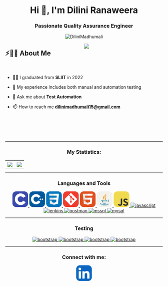 
<h1 align="center">Hi 👋, I'm Dilini Ranaweera</h1>
<h3 align="center">Passionate Quality Assurance Engineer</h3>
<p align="center"> <img src="https://komarev.com/ghpvc/?username=DiliniMadhumali&label=Profile%20views&color=0e75b6&style=flat" alt="DiliniMadhumali" /> </p>


<img src="https://user-images.githubusercontent.com/89788120/167628634-549d2bdd-609e-4275-85af-1e1974da64ca.gif" width="50%" align="right" />

## ⚡🙋‍♂️ About Me

</br>

- 🧑‍🎓 I graduated from **SLIIT** in 2022

- 🌱 My experience includes both manual and automation testing

- 💬 Ask me about **Test Automation**

- 📫 How to reach me **dilinimadhumali15@gmail.com**


</br>

</br>
</br>
</br>

---

<h3 align="center">My Statistics:</h3>
<p align="center">
<table align="center">
<tr border="none">
<td width="50%" align="center">
  
  <img  align="center"  src="https://github-readme-stats.vercel.app/api?username=DiliniMadhumali&theme=dark&show_icons=true&count_private=true" />
  
</td>
<td width="50%" align="center">

  <img  align="center"  src="https://github-readme-stats.anuraghazra1.vercel.app/api/top-langs/?username=DiliniMadhumali&theme=dark&hide_border=false&no-bg=true&no-frame=true&langs_count=10"/>
  
  </td>
</tr>
</table>

---

<h3 align="center">Languages and Tools</h3>
<p align="center"> 
<a href="https://www.cprogramming.com/" target="_blank" rel="noreferrer"> <img src="https://github.com/tandpfun/skill-icons/blob/main/icons/C.svg" alt="c" width="50" height="50"/> </a> 
<a href="https://www.w3schools.com/cpp/" target="_blank" rel="noreferrer"> <img src="https://github.com/tandpfun/skill-icons/blob/main/icons/CPP.svg" alt="cplusplus" width="50" height="50"/> </a> 
<a href="https://www.w3schools.com/css/" target="_blank" rel="noreferrer"> <img src="https://github.com/tandpfun/skill-icons/blob/main/icons/CSS.svg" alt="css3" width="50" height="50"/> </a> 
<a href="https://git-scm.com/" target="_blank" rel="noreferrer"> <img src="https://github.com/tandpfun/skill-icons/blob/main/icons/Git.svg" alt="git" width="50" height="50"/> </a> 
<a href="https://www.w3.org/html/" target="_blank" rel="noreferrer"> <img src="https://github.com/tandpfun/skill-icons/blob/main/icons/HTML.svg" alt="html5" width="50" height="50"/> </a> 
<a href="https://www.java.com" target="_blank" rel="noreferrer"> <img src="https://github.com/tandpfun/skill-icons/blob/main/icons/Java-Light.svg" alt="java" width="50" height="50"/> </a> 
<a href="https://developer.mozilla.org/en-US/docs/Web/JavaScript" target="_blank" rel="noreferrer"> <img src="https://github.com/tandpfun/skill-icons/blob/main/icons/JavaScript.svg" alt="javascript" width="50" height="50"/> </a> 
<a href="https://www.typescriptlang.org" target="_blank" rel="noreferrer"> <img src="https://raw.githubusercontent.com/marwin1991/profile-technology-icons/refs/heads/main/icons/typescript.png" alt="javascript" width="50" height="50"/> </a>
<a href="https://www.jenkins.io/" rel="noreferrer"> <img src="https://raw.githubusercontent.com/marwin1991/profile-technology-icons/refs/heads/main/icons/jenkins.png" alt="jenkins" width="50" height="50"/> </a> 
<a href="https://www.postman.com" target="_blank" rel="noreferrer"> <img src="https://raw.githubusercontent.com/marwin1991/profile-technology-icons/refs/heads/main/icons/postman.png" alt="postman" width="50" height="50"/> </a> 
<a href="https://www.microsoft.com/en-us/sql-server" target="_blank" rel="noreferrer"> <img src="https://raw.githubusercontent.com/marwin1991/profile-technology-icons/refs/heads/main/icons/mssql.png" alt="mssql" width="50" height="50"/> </a> 
<a href="https://www.mysql.com/" target="_blank" rel="noreferrer"> <img src="https://raw.githubusercontent.com/marwin1991/profile-technology-icons/refs/heads/main/icons/mysql.png" alt="mysql" width="50" height="50"/> </a> 
 </p>

---

<h3 align="center">Testing</h3>
<p align="center"> <a href="https://www.selenium.dev" target="_blank" rel="noreferrer"> <img src="https://raw.githubusercontent.com/marwin1991/profile-technology-icons/refs/heads/main/icons/selenium.png" alt="bootstrap" width="50" height="50"/> </a> 
  <a href="https://cucumber.io" target="_blank" rel="noreferrer"> <img src="https://raw.githubusercontent.com/marwin1991/profile-technology-icons/refs/heads/main/icons/cucumber.png" alt="bootstrap" width="50" height="50"/> </a> 
  <a href="https://www.cypress.io" target="_blank" rel="noreferrer"> <img src="https://raw.githubusercontent.com/marwin1991/profile-technology-icons/refs/heads/main/icons/cypress.png" alt="bootstrap" width="50" height="50"/> </a> 
  <a href="https://playwright.dev/java" target="_blank" rel="noreferrer"> <img src="https://raw.githubusercontent.com/marwin1991/profile-technology-icons/refs/heads/main/icons/playwright.png" alt="bootstrap" width="50" height="50"/> </a> 
</p>


---

<h3 align="center">Connect with me:</h3>
<p align="center">
<a href="https://linkedin.com/in/dilini-ranaweera-822673202" target="blank"><img align="center" src="https://github.com/tandpfun/skill-icons/blob/main/icons/LinkedIn.svg" alt="kaveendinethma" height="50" width="50" /></a>

</p>

